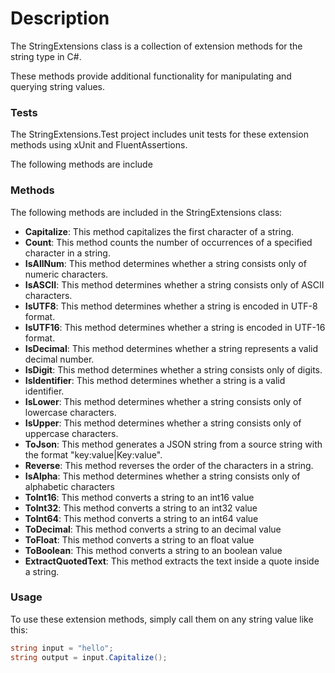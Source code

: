 # Description

The StringExtensions class is a collection of extension methods for the string type in C#. 

These methods provide additional functionality for manipulating and querying string values.

### Tests
The StringExtensions.Test project includes unit tests for these extension methods using xUnit and FluentAssertions.

The following methods are include

### Methods

The following methods are included in the StringExtensions class:

* **Capitalize**: This method capitalizes the first character of a string.
* **Count**: This method counts the number of occurrences of a specified character in a string.
* **IsAllNum**: This method determines whether a string consists only of numeric characters.
* **IsASCII**: This method determines whether a string consists only of ASCII characters.
* **IsUTF8**: This method determines whether a string is encoded in UTF-8 format.
* **IsUTF16**: This method determines whether a string is encoded in UTF-16 format.
* **IsDecimal**: This method determines whether a string represents a valid decimal number.
* **IsDigit**: This method determines whether a string consists only of digits.
* **IsIdentifier**: This method determines whether a string is a valid identifier.
* **IsLower**: This method determines whether a string consists only of lowercase characters.
* **IsUpper**: This method determines whether a string consists only of uppercase characters.
* **ToJson**: This method generates a JSON string from a source string with the format "key:value|Key:value".
* **Reverse**: This method reverses the order of the characters in a string.
* **IsAlpha**: This method determines whether a string consists only of alphabetic characters
* **ToInt16**: This method converts a string to an int16 value
* **ToInt32**: This method converts a string to an int32 value
* **ToInt64**: This method converts a string to an int64 value
* **ToDecimal**: This method converts a string to an decimal value
* **ToFloat**: This method converts a string to an float value
* **ToBoolean**: This method converts a string to an boolean value
* **ExtractQuotedText**: This method extracts the text inside a quote inside a string.



### Usage

To use these extension methods, simply call them on any string value like this:

````csharp
string input = "hello";
string output = input.Capitalize();
````
